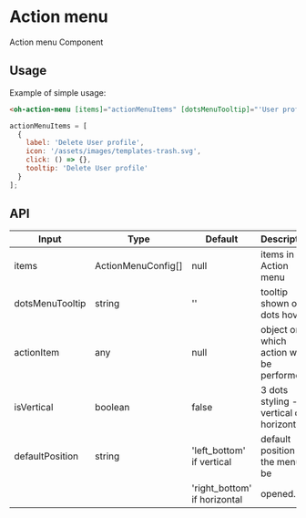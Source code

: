 # Action menu

Action menu Component

## Usage

Example of simple usage:

```html
<oh-action-menu [items]="actionMenuItems" [dotsMenuTooltip]="'User profile menu'" [actionItem]="user"></oh-action-menu>
```

```js
actionMenuItems = [
  {
    label: 'Delete User profile',
    icon: '/assets/images/templates-trash.svg',
    click: () => {},
    tooltip: 'Delete User profile'
  }
];
```

## API

| Input           | Type               | Default                      | Description                              |
| --------------- | ------------------ | ---------------------------- | ---------------------------------------- |
| items           | ActionMenuConfig[] | null                         | items in the Action menu                 |
| dotsMenuTooltip | string             | ''                           | tooltip shown on 3 dots hover            |
| actionItem      | any                | null                         | object on which action will be performed |
| isVertical      | boolean            | false                        | 3 dots styling - vertical or horizontal  |
| defaultPosition | string             | 'left_bottom' if vertical    | default position of the menu to be       |
|                 |                    | 'right_bottom' if horizontal | opened.                                  |
